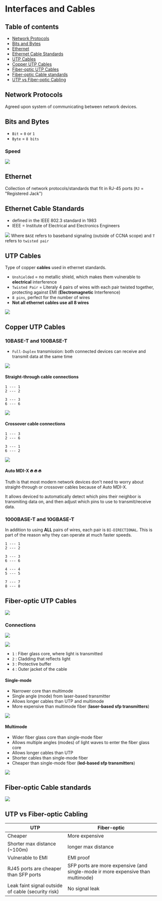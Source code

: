 # Interfaces and Cables


## Table of contents
* [Network Protocols](#network-protocols)
* [Bits and Bytes](#bits-and-bytes)
* [Ethernet](#ethernet)
* [Ethernet Cable Standards](#ethernet-cable-standards)
* [UTP Cables](#utp-cables)
* [Copper UTP Cables](#copper-utp-cables)
* [Fiber-optic UTP Cables](#fiber-optic-utp-cables)
* [Fiber-optic Cable standards](#fiber-optic-cable-standards)
* [UTP vs Fiber-optic Cabling](#utp-vs-fiber-optic-cabling)


## Network Protocols

Agreed upon system of communicating between network devices.

## Bits and Bytes

* `Bit` = `0` or `1`
* `Byte` = `8 bits`

### Speed

![](docs/bits_n_bytes.png)

## Ethernet

Collection of network protocols/standards that fit in RJ-45 ports (`RJ` = "Registered Jack")

## Ethernet Cable Standards

* defined in the IEEE 802.3 standard in 1983
* IEEE = Institute of Electrical and Electronics Engineers

![](docs/copper_ethernet_standards.png)
Where `BASE` refers to baseband signaling (outside of CCNA scope) and `T` refers to `twisted pair`

## UTP Cables

Type of copper **cables** used in ethernet standards.

* `Unshielded` = no metallic shield, which makes them vulnerable to **electrical** interference
* `Twisted Pair` = Literaly 4 pairs of wires with each pair twisted together, protecting against EMI (**Electromagnetic** Interference)
* `8 pins`, perfect for the number of wires
* **Not all ethernet cables use all 8 wires**

![](docs/utp_cables_used_wires.png)

## Copper UTP Cables

### 10BASE-T and 100BASE-T

* `Full-Duplex` transmission: both connected devices can receive and transmit data at the same time

![](docs/pins_chart_10base-t_100base-t.png)

#### Straight-through cable connections

```
1 --- 1
2 --- 2

3 --- 3
6 --- 6
```

![](docs/straight-through_pc_and_switch.png)

#### Crossover cable connections

```
1 --- 3
2 --- 6

3 --- 1
6 --- 2
```

![](docs/crossover_router_and_router.png)

#### **Auto MDI-X** :fire: :fire: :fire:
Truth is that most modern network devices don't need to worry about straight-through or crossover cables because of Auto MDI-X.

It allows deviced to automatically detect which pins their neighbor is transmiting data on, and then adjust which pins to use to transmit/receive data.


### 1000BASE-T and 10GBASE-T

In addition to using **ALL** pairs of wires, each pair is `BI-DIRECTIONAL`. This is part of the reason why they can operate at much faster speeds.

```
1 --- 1
2 --- 2

3 --- 3
6 --- 6

4 --- 4
5 --- 5

7 --- 7
8 --- 8
```

## Fiber-optic UTP Cables

![](docs/sfp_transceiver.png)

### Connections

![](docs/fiber_cable.png)

![](docs/fiber_optic_layers.png)
* `1` : Fiber glass core, where light is transmitted
* `2` : Cladding that reflects light
* `3` : Protective buffer
* `4` : Outer jacket of the cable

#### Single-mode

* Narrower core than multimode
* Single angle (mode) from laser-based transmitter
* Allows longer cables than UTP and multimode
* More expensive than    multimode fiber (**laser-based sfp transmitters**)

![](docs/single-mode_fiber.png)

#### Multimode

* Wider fiber glass core than single-mode fiber
* Allows multiple angles (modes) of light waves to enter the fiber glass core
* Allows longer cables than UTP
* Shorter cables than single-mode fiber
* Cheaper than single-mode fiber (**led-based sfp transmitters**)

![](docs/multimode_fiber.png)

## Fiber-optic Cable standards
![](docs/fiber_optic_standards.png)


## UTP vs Fiber-optic Cabling

| UTP | Fiber-optic |
| --- | --- |
| Cheaper | More expensive |
| Shorter max distance (~100m) | longer max distance |
| Vulnerable to EMI | EMI proof |
| RJ45 ports are cheaper than SFP ports | SFP ports are more expensive (and single-mode ir more expensive than multimode) |
| Leak faint signal outside of cable (security risk) | No signal leak |

